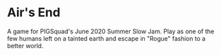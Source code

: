 # Air's End

A game for PIGSquad's June 2020 Summer Slow Jam.
Play as one of the few humans left on a tainted earth and escape in "Rogue" fashion to a better world.
